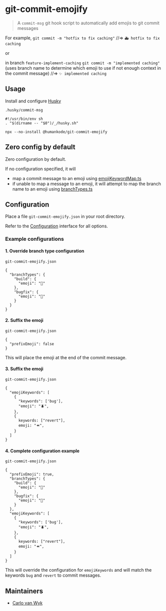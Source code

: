 # git-commit-emojify

> A `commit-msg` git hook script to automatically add emojis to git commit messages

For example, `git commit -m "hotfix to fix caching"`
//=> `🚑 hotfix to fix caching`

or

in branch `feature-implement-caching`
`git commit -m "implemented caching"` (uses branch name to determine which emoji to use if not enough context in the commit message)
//=> `✨ implemented caching`

## Usage

Install and configure [Husky](https://www.npmjs.com/package/husky)

`.husky/commit-msg`

```
#!/usr/bin/env sh
. "$(dirname -- "$0")/_/husky.sh"

npx --no-install @humankode/git-commit-emojify
```

## Zero config by default

Zero configuration by default.

If no configuration specified, it will

- map a commit message to an emoji using [emojiKeywordMap.ts](src/maps/emojiKeywordMap.ts)
- if unable to map a message to an emoji, it will attempt to map the branch name to an emoji using [branchTypes.ts](src/maps/branchTypes.ts)

## Configuration

Place a file `git-commit-emojify.json` in your root directory.

Refer to the [Configuration](src/interfaces/configuration.ts) interface for all options.

### Example configurations

#### 1. Override branch type configuration

`git-commit-emojify.json`

```
{
  "branchTypes": {
    "build": {
      "emoji": "👷"
    },
    "bugfix": {
      "emoji": "🐛"
    }
  }
}

```

#### 2. Suffix the emoji

`git-commit-emojify.json`

```
{
  "prefixEmoji": false
}

```

This will place the emoji at the end of the commit message.

#### 3. Suffix the emoji

`git-commit-emojify.json`

```
{
  "emojiKeywords": [
    {
      "keywords": ['bug'],
      "emoji": "🪲",
    },
    {
      keywords: ["revert"],
      emoji: "⏪️",
    }
  ]
}
```

#### 4. Complete configuration example

`git-commit-emojify.json`

```
{
  "prefixEmoji": true,
  "branchTypes": {
    "build": {
      "emoji": "👷"
    },
    "bugfix": {
      "emoji": "🐛"
    }
  },
  "emojiKeywords": [
    {
      "keywords": ['bug'],
      "emoji": "🪲",
    },
    {
      keywords: ["revert"],
      emoji: "⏪️",
    }
  ]
}
```

This will override the configuration for `emojiKeywords` and will match the keywords `bug` and `revert` to commit messages.

## Maintainers

- [Carlo van Wyk](https://github.com/thecarlo)
